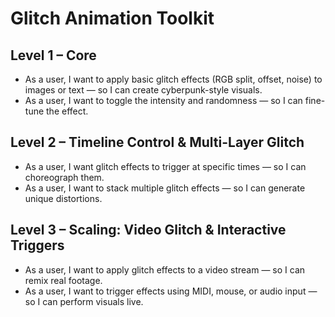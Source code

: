 # Glitch Animation Toolkit

## Level 1 – Core
- As a user, I want to apply basic glitch effects (RGB split, offset, noise) to images or text — so I can create cyberpunk-style visuals.
- As a user, I want to toggle the intensity and randomness — so I can fine-tune the effect.

## Level 2 – Timeline Control & Multi-Layer Glitch
- As a user, I want glitch effects to trigger at specific times — so I can choreograph them.
- As a user, I want to stack multiple glitch effects — so I can generate unique distortions.

## Level 3 – Scaling: Video Glitch & Interactive Triggers
- As a user, I want to apply glitch effects to a video stream — so I can remix real footage.
- As a user, I want to trigger effects using MIDI, mouse, or audio input — so I can perform visuals live.
